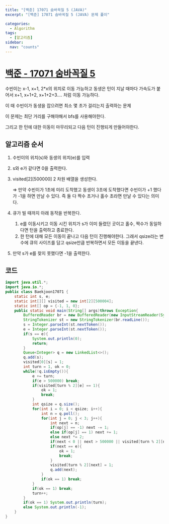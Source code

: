 ```yaml
---
title: "[백준] 17071 숨바꼭질 5 (JAVA)"
excerpt: "[백준] 17071 숨바꼭질 5 (JAVA) 문제 풀이"

categories:
  - Algorithm
tags:
  - [알고리즘]
sidebar:
  nav: "counts"
---
```


# [백준 - 17071 숨바꼭질 5](https://www.acmicpc.net/problem/17071)

수빈이는 x-1, x+1, 2\*x의 위치로 이동 가능하고 동생은 턴이 지날 때마다 가속도가 붙어서 x+1, x+1+2, x+1+2+3…. 처럼 이동 가능하다.

이 때 수빈이가 동생을 잡으려면 최소 몇 초가 걸리는지 출력하는 문제

이 문제는 최단 거리를 구해야해서 bfs를 사용해야한다.

그리고 한 턴에 대한 이동이 마무리되고 다음 턴이 진행되게 만들어야한다.

## 알고리즘 순서

1. 수빈이의 위치(s)와 동생의 위치(e)를 입력
2. s와 e가 같다면 0을 출력한다.
3. visited[2][500000] 2 차원 배열을 생성한다.

   ⇒ 만약 수빈이가 1초에 미리 도착했고 동생이 3초에 도착했다면 수빈이가 +1 했다가 -1을 하면 만날 수 있다. 즉 둘 다 짝수 초거나 홀수 초라면 만날 수 있다는 의미다.

4. 큐가 빌 때까지 아래 동작을 반복한다.
   1. e를 이동시키고 이동 시킨 위치가 s가 이미 들렸던 곳이고 홀수, 짝수가 동일하다면 턴을 출력하고 종료한다.
   2. 한 턴에 대해 모든 이동이 끝나고 다음 턴이 진행해야한다. 그래서 qsize라는 변수에 큐의 사이즈를 담고 qsize만큼 반복하면서 모든 이동을 끝낸다.
5. 만약 s가 e를 찾지 못했다면 -1을 출력한다.

## 코드

```java
import java.util.*;
import java.io.*;
public class Baekjoon17071 {
    static int s, e;
    static int[][] visited = new int[2][500004];
    static int[] op = {-1, 1, 0};
    public static void main(String[] args)throws Exception{
        BufferedReader br = new BufferedReader(new InputStreamReader(System.in));
        StringTokenizer st = new StringTokenizer(br.readLine());
        s = Integer.parseInt(st.nextToken());
        e = Integer.parseInt(st.nextToken());
        if(s == e){
            System.out.println(0);
            return;
        }
        Queue<Integer> q = new LinkedList<>();
        q.add(s);
        visited[0][s] = 1;
        int turn = 1, ok = 0;
        while(!q.isEmpty()){
            e += turn;
            if(e > 500000) break;
            if(visited[turn % 2][e] == 1){
                ok = 1;
                break;
            }
            int qsize = q.size();
            for(int i = 0; i < qsize; i++){
                int n = q.poll();
                for(int j = 0; j < 3; j++){
                    int next = n;
                    if(op[j] == -1) next -= 1;
                    else if(op[j] == 1) next += 1;
                    else next *= 2;
                    if(next < 0 || next > 500000 || visited[turn % 2][next] == 1) continue;
                    if(next == e){
                        ok = 1;
                        break;
                    }
                    visited[turn % 2][next] = 1;
                    q.add(next);
                }
                if(ok == 1) break;
            }
            if(ok == 1) break;
            turn++;
        }
        if(ok == 1) System.out.println(turn);
        else System.out.println(-1);
    }
}
```
